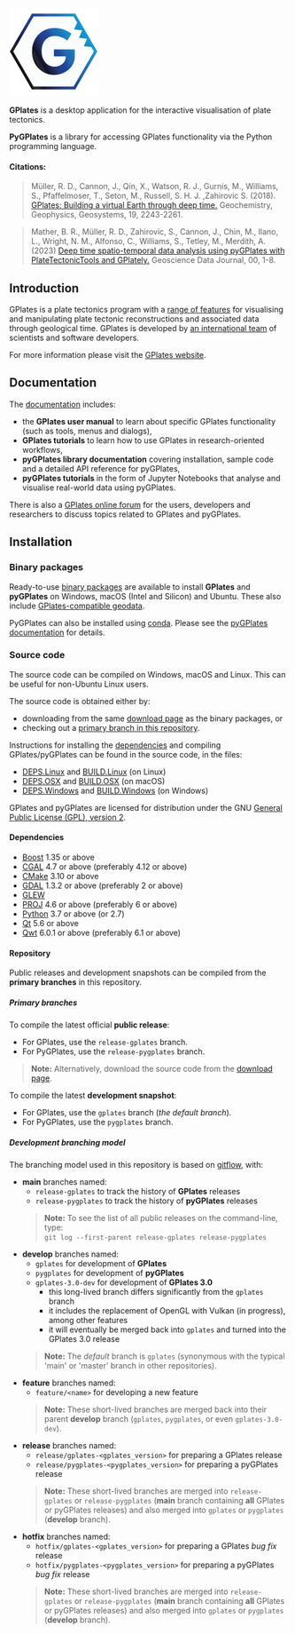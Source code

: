 [![GPlates logo](src/qt-resources/GPlates-icon-160x160-opaque.png)](https://www.gplates.org/)

__GPlates__ is a desktop application for the interactive visualisation of plate tectonics.

__PyGPlates__ is a library for accessing GPlates functionality via the Python programming language.

#### Citations:

> Müller, R. D., Cannon, J., Qin, X., Watson, R. J., Gurnis, M., Williams, S., Pfaffelmoser, T., Seton, M., Russell, S. H. J. ,Zahirovic S. (2018). [GPlates: Building a virtual Earth through deep time.](https://doi.org/10.1029/2018GC007584) Geochemistry, Geophysics, Geosystems, 19, 2243-2261.

> Mather, B. R., Müller, R. D., Zahirovic, S., Cannon, J., Chin, M., Ilano, L., Wright, N. M., Alfonso, C., Williams, S., Tetley, M., Merdith, A. (2023) [Deep time spatio-temporal data analysis using pyGPlates with PlateTectonicTools and GPlately.](https://doi.org/10.1002/gdj3.185) Geoscience Data Journal, 00, 1-8.

## Introduction

GPlates is a plate tectonics program with a [range of features](https://www.gplates.org/features/) for visualising and manipulating plate tectonic reconstructions and associated data through geological time. GPlates is developed by [an international team](https://www.gplates.org/contact/) of scientists and software developers.

For more information please visit the [GPlates website](https://www.gplates.org/).

## Documentation

The [documentation](https://www.gplates.org/docs/) includes:
- the __GPlates user manual__ to learn about specific GPlates functionality (such as tools, menus and dialogs),
- __GPlates tutorials__ to learn how to use GPlates in research-oriented workflows,
- __pyGPlates library documentation__ covering installation, sample code and a detailed API reference for pyGPlates,
- __pyGPlates tutorials__ in the form of Jupyter Notebooks that analyse and visualise real-world data using pyGPlates.

There is also a [GPlates online forum](https://discourse.gplates.org/) for the users, developers and researchers to discuss topics related to GPlates and pyGPlates.

## Installation

### Binary packages

Ready-to-use [binary packages](https://www.gplates.org/download/) are available to install __GPlates__ and __pyGPlates__ on Windows, macOS (Intel and Silicon) and Ubuntu. These also include [GPlates-compatible geodata](https://www.gplates.org/download/#download-gplates-compatible-data).

PyGPlates can also be installed using [conda](https://docs.conda.io/projects/conda/en/latest/user-guide/index.html). Please see the [pyGPlates documentation](https://www.gplates.org/docs/pygplates/index.html) for details.

### Source code

The source code can be compiled on Windows, macOS and Linux. This can be useful for non-Ubuntu Linux users.

The source code is obtained either by:
- downloading from the same [download page](https://www.gplates.org/download/) as the binary packages, or
- checking out a [primary branch in this repository](#primary-branches).

Instructions for installing the [dependencies](#dependencies) and compiling GPlates/pyGPlates can be found in the source code, in the files:

- [DEPS.Linux](DEPS.Linux) and [BUILD.Linux](BUILD.Linux) (on Linux)
- [DEPS.OSX](DEPS.OSX) and [BUILD.OSX](BUILD.OSX) (on macOS)
- [DEPS.Windows](DEPS.Windows) and [BUILD.Windows](BUILD.Windows) (on Windows)

GPlates and pyGPlates are licensed for distribution under the GNU [General Public License (GPL), version 2](COPYING).

#### Dependencies

* [Boost](https://www.boost.org/) 1.35 or above
* [CGAL](https://www.cgal.org/) 4.7 or above (preferably 4.12 or above)
* [CMake](https://cmake.org/) 3.10 or above
* [GDAL](https://gdal.org/) 1.3.2 or above (preferably 2 or above)
* [GLEW](http://glew.sourceforge.net/)
* [PROJ](https://proj.org/) 4.6 or above (preferably 6 or above)
* [Python](http://python.org/) 3.7 or above (or 2.7)
* [Qt](https://www.qt.io/) 5.6 or above
* [Qwt](https://qwt.sourceforge.io/) 6.0.1 or above (preferably 6.1 or above)

#### Repository

Public releases and development snapshots can be compiled from the __primary branches__ in this repository.

##### Primary branches

To compile the latest official __public release__:
- For GPlates, use the `release-gplates` branch.
- For PyGPlates, use the `release-pygplates` branch.
> __Note:__ Alternatively, download the source code from the [download page](https://www.gplates.org/download/).

To compile the latest __development snapshot__:
- For GPlates, use the `gplates` branch (_the default branch_).
- For PyGPlates, use the `pygplates` branch.

##### Development branching model

The branching model used in this repository is based on [gitflow](https://nvie.com/posts/a-successful-git-branching-model/), with:
- __main__ branches named:
  - `release-gplates` to track the history of __GPlates__ releases
  - `release-pygplates` to track the history of __pyGPlates__ releases
  > __Note:__ To see the list of all public releases on the command-line, type:  
  > `git log --first-parent release-gplates release-pygplates`
- __develop__ branches named:
  - `gplates` for development of __GPlates__
  - `pygplates` for development of __pyGPlates__
  - `gplates-3.0-dev` for development of __GPlates 3.0__
    - this long-lived branch differs significantly from the `gplates` branch
    - it includes the replacement of OpenGL with Vulkan (in progress), among other features
    - it will eventually be merged back into `gplates` and turned into the GPlates 3.0 release
  > __Note:__ The _default_ branch is `gplates`
  > (synonymous with the typical 'main' or 'master' branch in other repositories).
- __feature__ branches named:
  - `feature/<name>` for developing a new feature
  > __Note:__ These short-lived branches are merged back into their parent __develop__ branch
  > (`gplates`, `pygplates`, or even `gplates-3.0-dev`).
- __release__ branches named:
  - `release/gplates-<gplates_version>` for preparing a GPlates release
  - `release/pygplates-<pygplates_version>` for preparing a pyGPlates release
  > __Note:__ These short-lived branches are merged into `release-gplates` or `release-pygplates`
  > (__main__ branch containing __all__ GPlates or pyGPlates releases) and also merged into `gplates` or `pygplates` (__develop__ branch).
- __hotfix__ branches named:
  - `hotfix/gplates-<gplates_version>` for preparing a GPlates _bug fix_ release
  - `hotfix/pygplates-<pygplates_version>` for preparing a pyGPlates _bug fix_ release
  > __Note:__ These short-lived branches are merged into `release-gplates` or `release-pygplates`
  > (__main__ branch containing __all__ GPlates or pyGPlates releases) and also merged into `gplates` or `pygplates` (__develop__ branch).
